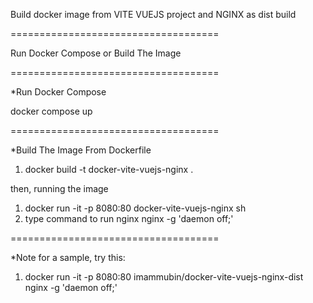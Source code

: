 Build docker image from VITE VUEJS project and NGINX as dist build

====================================

Run Docker Compose
or
Build The Image

====================================

*Run Docker Compose

docker compose up

====================================

*Build The Image From Dockerfile
1. docker build -t docker-vite-vuejs-nginx .

then, running the image
1. docker run -it -p 8080:80 docker-vite-vuejs-nginx sh
2. type command to run nginx
    nginx -g 'daemon off;'

====================================

*Note 
for a sample, try this:
1. docker run -it -p 8080:80 imammubin/docker-vite-vuejs-nginx-dist nginx -g 'daemon off;'